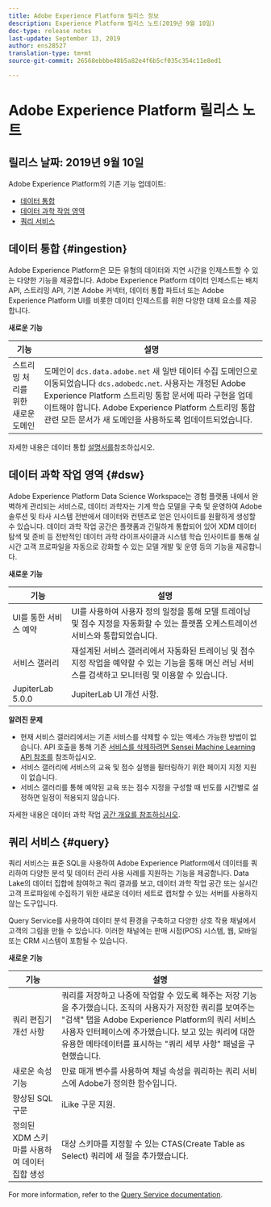 ```yaml
---
title: Adobe Experience Platform 릴리스 정보
description: Experience Platform 릴리스 노트(2019년 9월 10일)
doc-type: release notes
last-update: September 13, 2019
author: ens28527
translation-type: tm+mt
source-git-commit: 26568ebbbe48b5a82e4f6b5cf035c354c11e8ed1

---
```



# Adobe Experience Platform 릴리스 노트

## 릴리스 날짜: 2019년 9월 10일

Adobe Experience Platform의 기존 기능 업데이트:

* [데이터 통합](#ingestion)
* [데이터 과학 작업 영역](#dsw)
* [쿼리 서비스](#query)

## 데이터 통합 {#ingestion}

Adobe Experience Platform은 모든 유형의 데이터와 지연 시간을 인제스트할 수 있는 다양한 기능을 제공합니다. Adobe Experience Platform 데이터 인제스트는 배치 API, 스트리밍 API, 기본 Adobe 커넥터, 데이터 통합 파트너 또는 Adobe Experience Platform UI를 비롯한 데이터 인제스트를 위한 다양한 대체 요소를 제공합니다.

**새로운 기능**

| 기능 | 설명 |
| ----------- | ---------- |
| 스트리밍 처리를 위한 새로운 도메인 | 도메인이 `dcs.data.adobe.net` 새 일반 데이터 수집 도메인으로 이동되었습니다 `dcs.adobedc.net`. 사용자는 개정된 Adobe Experience Platform 스트리밍 통합 문서에 따라 구현을 업데이트해야 합니다. Adobe Experience Platform 스트리밍 통합 관련 모든 문서가 새 도메인을 사용하도록 업데이트되었습니다. |

자세한 내용은 데이터 통합 [설명서를](../../ingestion/home.md)참조하십시오.

## 데이터 과학 작업 영역 {#dsw}

Adobe Experience Platform Data Science Workspace는 경험 플랫폼 내에서 완벽하게 관리되는 서비스로, 데이터 과학자는 기계 학습 모델을 구축 및 운영하여 Adobe 솔루션 및 타사 시스템 전반에서 데이터와 컨텐츠로 얻은 인사이트를 원활하게 생성할 수 있습니다. 데이터 과학 작업 공간은 플랫폼과 긴밀하게 통합되어 있어 XDM 데이터 탐색 및 준비 등 전반적인 데이터 과학 라이프사이클과 시스템 학습 인사이트를 통해 실시간 고객 프로파일을 자동으로 강화할 수 있는 모델 개발 및 운영 등의 기능을 제공합니다.

**새로운 기능**

| 기능 | 설명 |
| -----------| ---------- |
| UI를 통한 서비스 예약 | UI를 사용하여 사용자 정의 일정을 통해 모델 트레이닝 및 점수 지정을 자동화할 수 있는 플랫폼 오케스트레이션 서비스와 통합되었습니다. |
| 서비스 갤러리 | 재설계된 서비스 갤러리에서 자동화된 트레이닝 및 점수 지정 작업을 예약할 수 있는 기능을 통해 머신 러닝 서비스를 검색하고 모니터링 및 이용할 수 있습니다. |
| JupiterLab 5.0.0 | JupiterLab UI 개선 사항. |

**알려진 문제**

* 현재 서비스 갤러리에서는 기존 서비스를 삭제할 수 있는 액세스 가능한 방법이 없습니다. API 호출을 통해 기존 [서비스를 삭제하려면 Sensei Machine Learning API 참조를](https://www.adobe.io/apis/experienceplatform/home/api-reference.html#!acpdr/swagger-specs/sensei-ml-api.yaml) 참조하십시오.
* 서비스 갤러리에 서비스의 교육 및 점수 실행을 필터링하기 위한 페이지 지정 지원이 없습니다.
* 서비스 갤러리를 통해 예약된 교육 또는 점수 지정을 구성할 때 빈도를 시간별로 설정하면 일정이 적용되지 않습니다.

자세한 내용은 데이터 과학 작업 [공간 개요를 참조하십시오](../../data-science-workspace/home.md).

## 쿼리 서비스 {#query}

쿼리 서비스는 표준 SQL을 사용하여 Adobe Experience Platform에서 데이터를 쿼리하여 다양한 분석 및 데이터 관리 사용 사례를 지원하는 기능을 제공합니다. Data Lake의 데이터 집합에 참여하고 쿼리 결과를 보고, 데이터 과학 작업 공간 또는 실시간 고객 프로파일에 수집하기 위한 새로운 데이터 세트로 캡처할 수 있는 서버를 사용하지 않는 도구입니다.

Query Service를 사용하여 데이터 분석 환경을 구축하고 다양한 상호 작용 채널에서 고객의 그림을 만들 수 있습니다. 이러한 채널에는 판매 시점(POS) 시스템, 웹, 모바일 또는 CRM 시스템이 포함될 수 있습니다.

**새로운 기능**

| 기능 | 설명 |
| -----------| ---------- |
| 쿼리 편집기 개선 사항 | 쿼리를 저장하고 나중에 작업할 수 있도록 해주는 저장 기능을 추가했습니다. 조직의 사용자가 저장한 쿼리를 보여주는 &quot;검색&quot; 탭을 Adobe Experience Platform의 쿼리 서비스 사용자 인터페이스에 추가했습니다. 보고 있는 쿼리에 대한 유용한 메타데이터를 표시하는 &quot;쿼리 세부 사항&quot; 패널을 구현했습니다. |
| 새로운 속성 기능 | 만료 매개 변수를 사용하여 채널 속성을 쿼리하는 쿼리 서비스에 Adobe가 정의한 함수입니다. |
| 향상된 SQL 구문 | iLike 구문 지원. |
| 정의된 XDM 스키마를 사용하여 데이터 집합 생성 | 대상 스키마를 지정할 수 있는 CTAS(Create Table as Select) 쿼리에 새 절을 추가했습니다. |

For more information, refer to the [Query Service documentation](../../query-service/home.md).